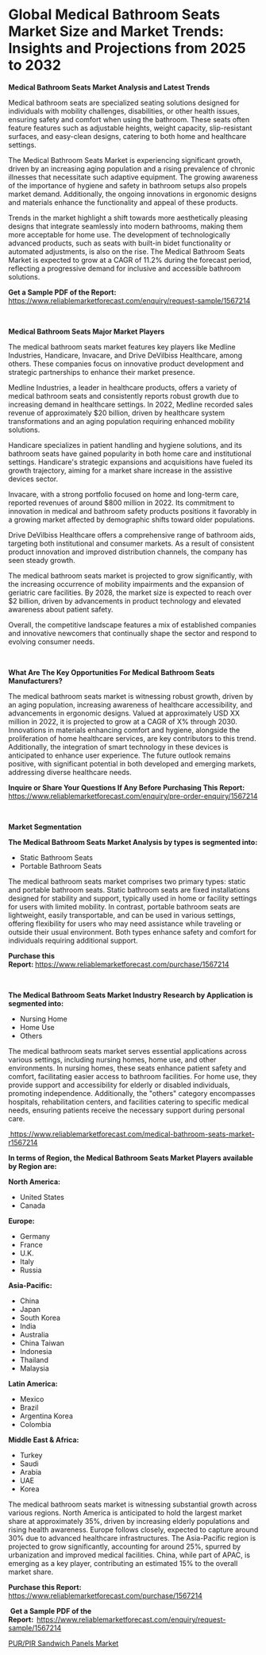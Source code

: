 <p><h1>Global Medical Bathroom Seats Market Size and Market Trends: Insights and Projections from 2025 to 2032</h1></p><p><strong>Medical Bathroom Seats Market Analysis and Latest Trends</strong></p>
<p><p>Medical bathroom seats are specialized seating solutions designed for individuals with mobility challenges, disabilities, or other health issues, ensuring safety and comfort when using the bathroom. These seats often feature features such as adjustable heights, weight capacity, slip-resistant surfaces, and easy-clean designs, catering to both home and healthcare settings.</p><p>The Medical Bathroom Seats Market is experiencing significant growth, driven by an increasing aging population and a rising prevalence of chronic illnesses that necessitate such adaptive equipment. The growing awareness of the importance of hygiene and safety in bathroom setups also propels market demand. Additionally, the ongoing innovations in ergonomic designs and materials enhance the functionality and appeal of these products.</p><p>Trends in the market highlight a shift towards more aesthetically pleasing designs that integrate seamlessly into modern bathrooms, making them more acceptable for home use. The development of technologically advanced products, such as seats with built-in bidet functionality or automated adjustments, is also on the rise. The Medical Bathroom Seats Market is expected to grow at a CAGR of 11.2% during the forecast period, reflecting a progressive demand for inclusive and accessible bathroom solutions.</p></p>
<p><strong>Get a Sample PDF of the Report:&nbsp;</strong> <a href="https://www.reliablemarketforecast.com/enquiry/request-sample/1567214?utm_campaign=2875&utm_medium=2&utm_source=Github&utm_content=ia&utm_term=22032025&utm_id=medical-bathroom-seats">https://www.reliablemarketforecast.com/enquiry/request-sample/1567214</a></p>
<p>&nbsp;</p>
<p><strong>Medical Bathroom Seats Major Market Players</strong></p>
<p><p>The medical bathroom seats market features key players like Medline Industries, Handicare, Invacare, and Drive DeVilbiss Healthcare, among others. These companies focus on innovative product development and strategic partnerships to enhance their market presence.</p><p>Medline Industries, a leader in healthcare products, offers a variety of medical bathroom seats and consistently reports robust growth due to increasing demand in healthcare settings. In 2022, Medline recorded sales revenue of approximately $20 billion, driven by healthcare system transformations and an aging population requiring enhanced mobility solutions.</p><p>Handicare specializes in patient handling and hygiene solutions, and its bathroom seats have gained popularity in both home care and institutional settings. Handicare's strategic expansions and acquisitions have fueled its growth trajectory, aiming for a market share increase in the assistive devices sector.</p><p>Invacare, with a strong portfolio focused on home and long-term care, reported revenues of around $800 million in 2022. Its commitment to innovation in medical and bathroom safety products positions it favorably in a growing market affected by demographic shifts toward older populations.</p><p>Drive DeVilbiss Healthcare offers a comprehensive range of bathroom aids, targeting both institutional and consumer markets. As a result of consistent product innovation and improved distribution channels, the company has seen steady growth.</p><p>The medical bathroom seats market is projected to grow significantly, with the increasing occurrence of mobility impairments and the expansion of geriatric care facilities. By 2028, the market size is expected to reach over $2 billion, driven by advancements in product technology and elevated awareness about patient safety.</p><p>Overall, the competitive landscape features a mix of established companies and innovative newcomers that continually shape the sector and respond to evolving consumer needs.</p></p>
<p>&nbsp;</p>
<p><strong>What Are The Key Opportunities For Medical Bathroom Seats Manufacturers?</strong></p>
<p><p>The medical bathroom seats market is witnessing robust growth, driven by an aging population, increasing awareness of healthcare accessibility, and advancements in ergonomic designs. Valued at approximately USD XX million in 2022, it is projected to grow at a CAGR of X% through 2030. Innovations in materials enhancing comfort and hygiene, alongside the proliferation of home healthcare services, are key contributors to this trend. Additionally, the integration of smart technology in these devices is anticipated to enhance user experience. The future outlook remains positive, with significant potential in both developed and emerging markets, addressing diverse healthcare needs.</p></p>
<p><strong>Inquire or Share Your Questions If Any Before Purchasing This Report:</strong> <a href="https://www.reliablemarketforecast.com/enquiry/pre-order-enquiry/1567214?utm_campaign=2875&utm_medium=2&utm_source=Github&utm_content=ia&utm_term=22032025&utm_id=medical-bathroom-seats">https://www.reliablemarketforecast.com/enquiry/pre-order-enquiry/1567214</a></p>
<p>&nbsp;</p>
<p><strong>Market Segmentation</strong></p>
<p><strong>The Medical Bathroom Seats Market Analysis by types is segmented into:</strong></p>
<p><ul><li>Static Bathroom Seats</li><li>Portable Bathroom Seats</li></ul></p>
<p><p>The medical bathroom seats market comprises two primary types: static and portable bathroom seats. Static bathroom seats are fixed installations designed for stability and support, typically used in home or facility settings for users with limited mobility. In contrast, portable bathroom seats are lightweight, easily transportable, and can be used in various settings, offering flexibility for users who may need assistance while traveling or outside their usual environment. Both types enhance safety and comfort for individuals requiring additional support.</p></p>
<p><strong>Purchase this Report:&nbsp;</strong><a href="https://www.reliablemarketforecast.com/purchase/1567214?utm_campaign=2875&utm_medium=2&utm_source=Github&utm_content=ia&utm_term=22032025&utm_id=medical-bathroom-seats">https://www.reliablemarketforecast.com/purchase/1567214</a></p>
<p>&nbsp;</p>
<p><strong>The Medical Bathroom Seats Market Industry Research by Application is segmented into:</strong></p>
<p><ul><li>Nursing Home</li><li>Home Use</li><li>Others</li></ul></p>
<p><p>The medical bathroom seats market serves essential applications across various settings, including nursing homes, home use, and other environments. In nursing homes, these seats enhance patient safety and comfort, facilitating easier access to bathroom facilities. For home use, they provide support and accessibility for elderly or disabled individuals, promoting independence. Additionally, the "others" category encompasses hospitals, rehabilitation centers, and facilities catering to specific medical needs, ensuring patients receive the necessary support during personal care.</p></p>
<p><a href="https://www.reliablemarketforecast.com/medical-bathroom-seats-market-r1567214?utm_campaign=2875&utm_medium=2&utm_source=Github&utm_content=ia&utm_term=22032025&utm_id=medical-bathroom-seats">&nbsp;https://www.reliablemarketforecast.com/medical-bathroom-seats-market-r1567214</a></p>
<p><strong>In terms of Region, the Medical Bathroom Seats Market Players available by Region are:</strong></p>
<p>
    <p> <strong> North America: </strong>
        <ul>
            <li>United States</li>
            <li>Canada</li>
        </ul>
        </p> 
    <p> <strong> Europe: </strong>
        <ul>
            <li>Germany</li>
            <li>France</li>
            <li>U.K.</li>
            <li>Italy</li>
            <li>Russia</li>
        </ul>
        </p> 
    <p> <strong> Asia-Pacific: </strong>
        <ul>
            <li>China</li>
            <li>Japan</li>
            <li>South Korea</li>
            <li>India</li>
            <li>Australia</li>
            <li>China Taiwan</li>
            <li>Indonesia</li>
            <li>Thailand</li>
            <li>Malaysia</li>
        </ul>
        </p> 
    <p> <strong> Latin America: </strong>
        <ul>
            <li>Mexico</li>
            <li>Brazil</li>
            <li>Argentina Korea</li>
            <li>Colombia</li>
        </ul>
        </p> 
    <p> <strong> Middle East & Africa: </strong>
        <ul>
            <li>Turkey</li>
            <li>Saudi</li>
            <li>Arabia</li>
            <li>UAE</li>
            <li>Korea</li>
        </ul>
    </p>
    </p>
<p><p>The medical bathroom seats market is witnessing substantial growth across various regions. North America is anticipated to hold the largest market share at approximately 35%, driven by increasing elderly populations and rising health awareness. Europe follows closely, expected to capture around 30% due to advanced healthcare infrastructures. The Asia-Pacific region is projected to grow significantly, accounting for around 25%, spurred by urbanization and improved medical facilities. China, while part of APAC, is emerging as a key player, contributing an estimated 15% to the overall market share.</p></p>
<p><strong>Purchase this Report: </strong><a href="https://www.reliablemarketforecast.com/purchase/1567214?utm_campaign=2875&utm_medium=2&utm_source=Github&utm_content=ia&utm_term=22032025&utm_id=medical-bathroom-seats">https://www.reliablemarketforecast.com/purchase/1567214</a></p>
<p>&nbsp;<strong>Get a Sample PDF of the Report:&nbsp;&nbsp;</strong><a href="https://www.reliablemarketforecast.com/enquiry/request-sample/1567214?utm_campaign=2875&utm_medium=2&utm_source=Github&utm_content=ia&utm_term=22032025&utm_id=medical-bathroom-seats">https://www.reliablemarketforecast.com/enquiry/request-sample/1567214</a></p>
<p><strong></strong></p>
<p><p><a href="https://github.com/ngozudapshi/Market-Research-Report-List-1/blob/main/purpir-sandwich-panels-market.md?utm_campaign=2875&utm_medium=2&utm_source=Github&utm_content=ia&utm_term=22032025&utm_id=medical-bathroom-seats">PUR/PIR Sandwich Panels Market</a></p></p>